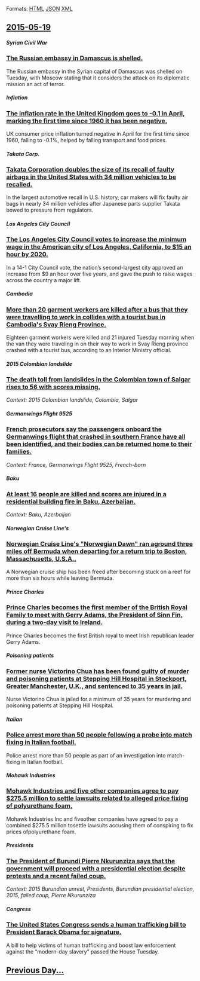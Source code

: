 
Formats: [HTML](2015/05/19/index.html)  [JSON](2015/05/19/index.json)  [XML](2015/05/19/index.xml)  

## [2015-05-19](/news/2015/05/19/index.md)

##### Syrian Civil War
### [The Russian embassy in Damascus is shelled. ](/news/2015/05/19/the-russian-embassy-in-damascus-is-shelled.md)
The Russian embassy in the Syrian capital of Damascus was shelled on Tuesday, with Moscow stating that it considers the attack on its diplomatic mission an act of terror.

##### Inflation
### [The inflation rate in the United Kingdom goes to -0.1 in April, marking the first time since 1960 it has been negative. ](/news/2015/05/19/the-inflation-rate-in-the-united-kingdom-goes-to-0-1-in-april-marking-the-first-time-since-1960-it-has-been-negative.md)
UK consumer price inflation turned negative in April for the first time since 1960, falling to -0.1%, helped by falling transport and food prices.

##### Takata Corp.
### [Takata Corporation doubles the size of its recall of faulty airbags in the United States with 34 million vehicles to be recalled. ](/news/2015/05/19/takata-corporation-doubles-the-size-of-its-recall-of-faulty-airbags-in-the-united-states-with-34-million-vehicles-to-be-recalled.md)
In the largest automotive recall in U.S. history, car makers will fix faulty air bags in nearly 34 million vehicles after Japanese parts supplier Takata bowed to pressure from regulators.

##### Los Angeles City Council
### [The Los Angeles City Council votes to increase the minimum wage in the American city of Los Angeles, California, to $15 an hour by 2020. ](/news/2015/05/19/the-los-angeles-city-council-votes-to-increase-the-minimum-wage-in-the-american-city-of-los-angeles-california-to-15-an-hour-by-2020.md)
In a 14-1 City Council vote, the nation&#8217;s second-largest city approved an increase from $9 an hour over five years, and gave the push to raise wages across the country a major lift.

##### Cambodia
### [More than 20 garment workers are killed after a bus that they were travelling to work in collides with a tourist bus in Cambodia's Svay Rieng Province. ](/news/2015/05/19/more-than-20-garment-workers-are-killed-after-a-bus-that-they-were-travelling-to-work-in-collides-with-a-tourist-bus-in-cambodia-s-svay-rien.md)
Eighteen garment workers were killed and 21 injured Tuesday morning when the van they were traveling in on their way to work in Svay Rieng province crashed with a tourist bus, according to an Interior Ministry official.

##### 2015 Colombian landslide
### [The death toll from landslides in the Colombian town of Salgar rises to 56 with scores missing. ](/news/2015/05/19/the-death-toll-from-landslides-in-the-colombian-town-of-salgar-rises-to-56-with-scores-missing.md)
_Context: 2015 Colombian landslide, Colombia, Salgar_

##### Germanwings Flight 9525
### [French prosecutors say the passengers onboard the Germanwings flight that crashed in southern France have all been identified, and their bodies can be returned home to their families. ](/news/2015/05/19/french-prosecutors-say-the-passengers-onboard-the-germanwings-flight-that-crashed-in-southern-france-have-all-been-identified-and-their-bod.md)
_Context: France, Germanwings Flight 9525, French-born_

##### Baku
### [ At least 16 people are killed and scores are injured in a residential building fire in Baku, Azerbaijan. ](/news/2015/05/19/at-least-16-people-are-killed-and-scores-are-injured-in-a-residential-building-fire-in-baku-azerbaijan.md)
_Context: Baku, Azerbaijan_

##### Norwegian Cruise Line's
### [ Norwegian Cruise Line's "Norwegian Dawn" ran aground three miles off Bermuda when departing for a return trip to Boston, Massachusetts, U.S.A.. ](/news/2015/05/19/norwegian-cruise-line-s-norwegian-dawn-ran-aground-three-miles-off-bermuda-when-departing-for-a-return-trip-to-boston-massachusetts-u-s.md)
A Norwegian cruise ship has been freed after becoming stuck on a reef for more than six hours while leaving Bermuda.

##### Prince Charles
### [Prince Charles becomes the first member of the British Royal Family to meet with Gerry Adams, the President of Sinn Fin, during a two-day visit to Ireland. ](/news/2015/05/19/prince-charles-becomes-the-first-member-of-the-british-royal-family-to-meet-with-gerry-adams-the-president-of-sinn-fein-during-a-two-day-v.md)
Prince Charles becomes the first British royal to meet Irish republican leader Gerry Adams.

##### Poisoning patients
### [Former nurse Victorino Chua has been found guilty of murder and poisoning patients at Stepping Hill Hospital in Stockport, Greater Manchester, U.K., and sentenced to 35 years in jail. ](/news/2015/05/19/former-nurse-victorino-chua-has-been-found-guilty-of-murder-and-poisoning-patients-at-stepping-hill-hospital-in-stockport-greater-mancheste.md)
Nurse Victorino Chua is jailed for a minimum of 35 years for murdering and poisoning patients at Stepping Hill Hospital.

##### Italian
### [Police arrest more than 50 people following a probe into match fixing in Italian football. ](/news/2015/05/19/police-arrest-more-than-50-people-following-a-probe-into-match-fixing-in-italian-football.md)
Police arrest more than 50 people as part of an investigation into match-fixing in Italian football.

##### Mohawk Industries
### [Mohawk Industries and five other companies agree to pay $275.5 million to settle lawsuits related to alleged price fixing of polyurethane foam, ](/news/2015/05/19/mohawk-industries-and-five-other-companies-agree-to-pay-275-5-million-to-settle-lawsuits-related-to-alleged-price-fixing-of-polyurethane-fo.md)
Mohawk Industries Inc and fiveother companies have agreed to pay a combined $275.5 million tosettle lawsuits accusing them of conspiring to fix prices ofpolyurethane foam.

##### Presidents
### [The President of Burundi Pierre Nkurunziza says that the government will proceed with a presidential election despite protests and a recent failed coup. ](/news/2015/05/19/the-president-of-burundi-pierre-nkurunziza-says-that-the-government-will-proceed-with-a-presidential-election-despite-protests-and-a-recent.md)
_Context: 2015 Burundian unrest, Presidents, Burundian presidential election, 2015, failed coup, Pierre Nkurunziza_

##### Congress
### [The United States Congress sends a human trafficking bill to President Barack Obama for signature. ](/news/2015/05/19/the-united-states-congress-sends-a-human-trafficking-bill-to-president-barack-obama-for-signature.md)
A bill to help victims of human trafficking and boost law enforcement against the &#8220;modern-day slavery&#8221; passed the House Tuesday.

## [Previous Day...](/news/2015/05/18/index.md)

